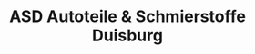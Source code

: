 ---
title: "ASD Autoteile & Schmierstoffe Duisburg"
url: /duisburg/asd-autoteile-und-schmierstoffe-duisburg/
shop: Autoteile
---